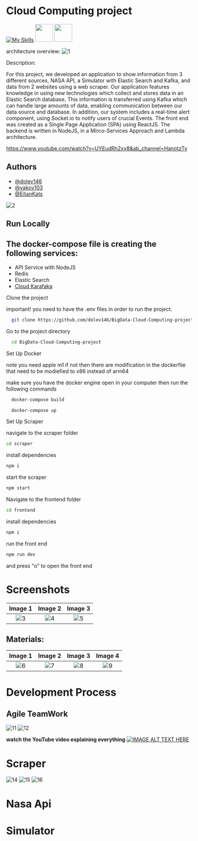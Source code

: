 # Cloud Computing project

[![My Skills](https://skillicons.dev/icons?i=docker,express,redis,vite,kafka,emotion,nodejs,react,js,html,css)](https://skillicons.dev)
<img height=48 src="https://user-images.githubusercontent.com/25181517/183569191-f32cdf03-673f-4ae3-809b-3a8b376bb8a2.png" />
<img height=48 src="https://github.com/marwin1991/profile-technology-icons/assets/136815194/ab742751-b55b-43d7-8f49-9a67e293f67c" />

architecture overview: 
![1](https://github.com/dolev146/BigData-Cloud-Computing-project/assets/62290677/1a8f8866-09f1-4f73-9b0b-a6f0ccebbbc9)



Description:

For this project, we developed an application to show information from 3 different sources, NASA API, a Simulator with Elastic Search and Kafka, and data from 2 websites using a web scraper. Our application features knowledge in using new technologies which collect and stores data in an Elastic Search database. This information is transferred using Kafka which can handle large amounts of data, enabling communication between our data source and database. In addition, our system includes a real-time alert component, using Socket.io to notify users of crucial Events. The front end was created as a Single Page Application (SPA) using ReactJS.
The backend is written in NodeJS, in a Mirco-Services Approach and Lambda architecture.

https://www.youtube.com/watch?v=UYEudRh2xv8&ab_channel=HanotzTv

## Authors

- [@dolev146](https://www.github.com/dolev146)
- [@yakov103](https://www.github.com/yakov103)
- [@EitanKats](https://www.github.com/EitanKats)

![2](https://github.com/dolev146/BigData-Cloud-Computing-project/assets/62290677/d361c9f2-e6a1-4f63-b58f-997c78e99e1f)

## Run Locally

## The docker-compose file is creating the following services:
- API Service with NodeJS
- Redis
- Elastic Search
- [Cloud Karafaka](https://www.cloudkarafka.com/)  


Clone the project

important!
you need to have the .env files in order to run the project.

```bash
  git clone https://github.com/dolev146/BigData-Cloud-Computing-project.git
```

Go to the project directory

```bash
  cd BigData-Cloud-Computing-project
```

Set Up Docker

note you need apple m1 
if not then there are modification in the dockerfile that need to be modiefied to x86 instead of arm64

make sure you have the docker engine open in your computer
then run the following commands

```bash
  docker-compose build
```

```bash
  docker-compose up
```

Set Up Scraper

navigate to the scraper folder
```bash
cd scraper
```

install dependencies
```bash
npm i
```

start the scraper
```bash
npm start
```

Navigate to the frontend folder
```bash
cd frontend
```
install dependencies
```bash
npm i
```
run the front end
```bash
npm run dev
```
and press "o" to open the front end


# Screenshots

| Image 1 | Image 2 | Image 3 |
| :---: | :---: | :---: |
| ![3](https://github.com/dolev146/BigData-Cloud-Computing-project/assets/62290677/fbf720f6-a4bf-4052-a3f6-9301199467af) | ![4](https://github.com/dolev146/BigData-Cloud-Computing-project/assets/62290677/66345933-5fde-4cdb-8462-5521af64c52e) | ![5](https://github.com/dolev146/BigData-Cloud-Computing-project/assets/62290677/9aad4a2d-eb54-4149-85bd-273501630d69) |

## Materials:

| Image 1 | Image 2 | Image 3 | Image 4 |
|:-------:|:-------:|:-------:|:-------:|
| ![6](https://github.com/dolev146/BigData-Cloud-Computing-project/assets/62290677/bd00e492-9207-4910-9d5f-36a4a0de0e6a) | ![7](https://github.com/dolev146/BigData-Cloud-Computing-project/assets/62290677/6db11b1d-2fe8-4996-8408-25c9f56ba293) | ![8](https://github.com/dolev146/BigData-Cloud-Computing-project/assets/62290677/19de6688-0cf0-431e-a39d-80c5290e14b4) | ![9](https://github.com/dolev146/BigData-Cloud-Computing-project/assets/62290677/40a3d900-2a07-4937-bf27-061fbd892496) |

# Development Process

## Agile TeamWork

![11](https://github.com/dolev146/BigData-Cloud-Computing-project/assets/62290677/bc780920-1e3f-4154-a006-08ca706aaa4c)
![12](https://github.com/dolev146/BigData-Cloud-Computing-project/assets/62290677/626ecd56-5b43-49d0-a8e2-8ef08564e183)


**watch the YouTube video explaining everything**
[![IMAGE ALT TEXT HERE](https://github.com/dolev146/BigData-Cloud-Computing-project/assets/62290677/5a01403d-6a79-44d2-a9b3-6e8590a5bec3)](https://www.youtube.com/watch?v=UYEudRh2xv8&ab_channel=HanotzTv)


# Scraper

![14](https://github.com/dolev146/BigData-Cloud-Computing-project/assets/62290677/c4626521-9c5f-430d-a42a-c3bfe8b2d545)
![15](https://github.com/dolev146/BigData-Cloud-Computing-project/assets/62290677/d037fb35-2e96-4fdc-9fc1-0b6db8567e4d)
![16](https://github.com/dolev146/BigData-Cloud-Computing-project/assets/62290677/ceef2473-04ed-4615-b829-1b7fb6e52885)

# Nasa Api

# Simulator

































